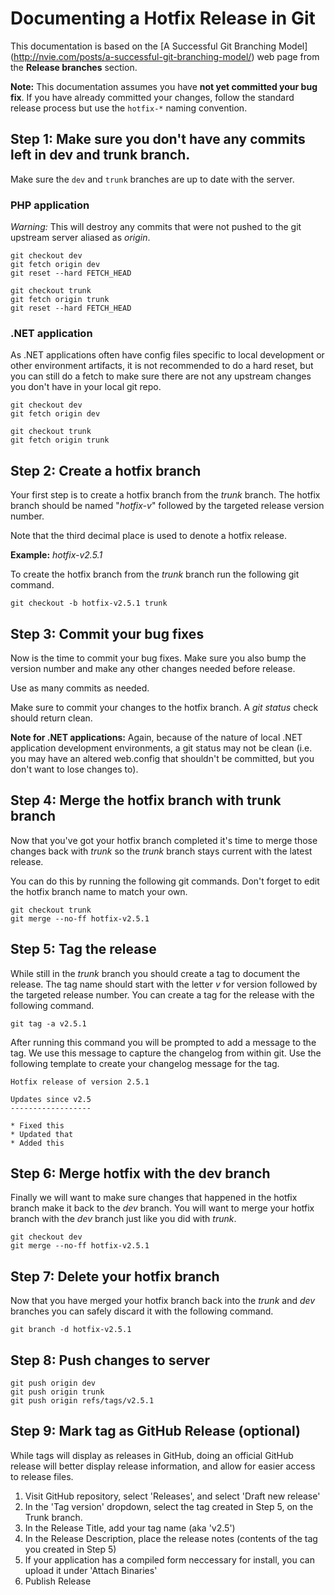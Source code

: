 # Documenting a Hotfix Release in Git

This documentation is based on the [A Successful Git Branching Model]
(http://nvie.com/posts/a-successful-git-branching-model/) web page from the **Release branches** section.

**Note:** This documentation assumes you have **not yet committed your bug fix**. If you have already committed your changes, follow the standard release process but use the `hotfix-*` naming convention.

## Step 1: Make sure you don't have any commits left in dev and trunk branch.
Make sure the `dev` and `trunk` branches are up to date with the server.

### PHP application
*Warning:* This will destroy any commits that were not pushed to the git upstream server aliased as *origin*.

~~~~
git checkout dev
git fetch origin dev
git reset --hard FETCH_HEAD

git checkout trunk
git fetch origin trunk
git reset --hard FETCH_HEAD
~~~~

### .NET application

As .NET applications often have config files specific to local development or other environment artifacts, it is not recommended to do a hard reset, but you can still do a fetch to make sure there are not any upstream changes you don't have in your local git repo.

~~~~
git checkout dev
git fetch origin dev

git checkout trunk
git fetch origin trunk
~~~~

## Step 2: Create a hotfix branch
Your first step is to create a hotfix branch from the *trunk* branch. The hotfix branch should be named "*hotfix-v*" followed by the targeted release version number.

Note that the third decimal place is used to denote a hotfix release.

**Example:** *hotfix-v2.5.1*

To create the hotfix branch from the *trunk* branch run the following git
command.

~~~~
git checkout -b hotfix-v2.5.1 trunk
~~~~

## Step 3: Commit your bug fixes
Now is the time to commit your bug fixes. Make sure you also bump the version number and make any other changes needed before release.

Use as many commits as needed.

Make sure to commit your changes to the hotfix branch. A *git status* check should return clean.

**Note for .NET applications:** Again, because of the nature of local .NET application development environments, a git status may not be clean (i.e. you may have an altered web.config that shouldn't be committed, but you don't want to lose changes to).

## Step 4: Merge the hotfix branch with trunk branch
Now that you've got your hotfix branch completed it's time to merge those changes back with *trunk* so the *trunk* branch stays current with the latest release.

You can do this by running the following git commands. Don't forget to edit the hotfix branch name to match your own.

~~~~
git checkout trunk
git merge --no-ff hotfix-v2.5.1
~~~~

## Step 5: Tag the release
While still in the *trunk* branch you should create a tag to document the release. The tag name should start with the letter *v* for version followed by the targeted release number. You can create a tag for the release with the following command.

~~~~
git tag -a v2.5.1
~~~~

After running this command you will be prompted to add a message to the tag. We use this message to capture the changelog from within git. Use the following template to create your changelog message for the tag.

~~~~
Hotfix release of version 2.5.1

Updates since v2.5
------------------

* Fixed this
* Updated that
* Added this
~~~~

## Step 6: Merge hotfix with the dev branch
Finally we will want to make sure changes that happened in the hotfix branch make it back to the *dev* branch. You will want to merge your hotfix branch with the *dev* branch just like you did with *trunk*.

~~~~
git checkout dev
git merge --no-ff hotfix-v2.5.1
~~~~

## Step 7: Delete your hotfix branch
Now that you have merged your hotfix branch back into the *trunk* and *dev* branches you can safely discard it with the following command.

~~~~
git branch -d hotfix-v2.5.1
~~~~

## Step 8: Push changes to server

~~~~
git push origin dev
git push origin trunk
git push origin refs/tags/v2.5.1
~~~~

## Step 9: Mark tag as GitHub Release (optional)

While tags will display as releases in GitHub, doing an official GitHub release will better display release information, and allow for easier access to release files.

1. Visit GitHub repository, select 'Releases', and select 'Draft new release'
2. In the 'Tag version' dropdown, select the tag created in Step 5, on the Trunk branch.
3. In the Release Title, add your tag name (aka 'v2.5')
4. In the Release Description, place the release notes (contents of the tag you created in Step 5)
5. If your application has a compiled form neccessary for install, you can upload it under 'Attach Binaries'
6. Publish Release

